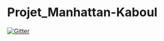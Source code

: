 # Projet_Manhattan-Kaboul

[![Gitter](https://badges.gitter.im/Projet_Manhattan-Kaboul/Lobby.svg)](https://gitter.im/Projet_Manhattan-Kaboul/Lobby?utm_source=badge&utm_medium=badge&utm_campaign=pr-badge&utm_content=badge)